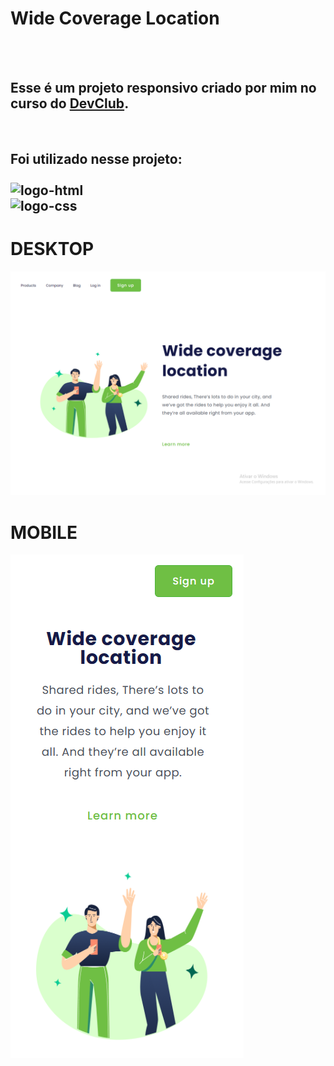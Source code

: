 <h1>Wide Coverage Location</h1>
<br>
<br>
<h2>Esse é um projeto responsivo criado por mim no curso do <a href="https://rodolfomori.com.br/devclub"> DevClub</a>.</h2>
<br>

<h2>Foi utilizado nesse projeto:
<br><br>
<img src="https://img.shields.io/badge/HTML5-E34F26?style=for-the-badge&logo=html5&logoColor=white" alt="logo-html"/>
<br>
<img src="https://img.shields.io/badge/CSS3-1572B6?style=for-the-badge&logo=css3&logoColor=white" alt="logo-css"/>
  
  <h1>DESKTOP</h1>
  <img src="https://github.com/HiagoPaulo/PROJETO-Wide-coverage-location/blob/master/img/wide-desktop.png?raw=true"/>
  <br>
  <h1>MOBILE</h1>
  <img src="https://github.com/HiagoPaulo/PROJETO-Wide-coverage-location/blob/master/img/wide-mobile.png?raw=true"/>
